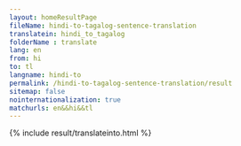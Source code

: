 ```yaml
---
layout: homeResultPage
fileName: hindi-to-tagalog-sentence-translation
translatein: hindi_to_tagalog
folderName : translate
lang: en
from: hi
to: tl
langname: hindi-to
permalink: /hindi-to-tagalog-sentence-translation/result
sitemap: false
nointernationalization: true
matchurls: en&&hi&&tl
---
```

{% include result/translateinto.html %}

<script src="/js/result/translation.js" data-foldername="{{page.folderName}}" data-lang="{{page.lang}}"></script>
